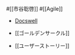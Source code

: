 #[[市谷聡啓]] #[[Agile]]

- [Docswell](https://www.docswell.com/s/papanda/ZR8GJK-why-84153441#p1)

- [[ゴールデンサークル]]
- [[ユーザーストーリー]]
